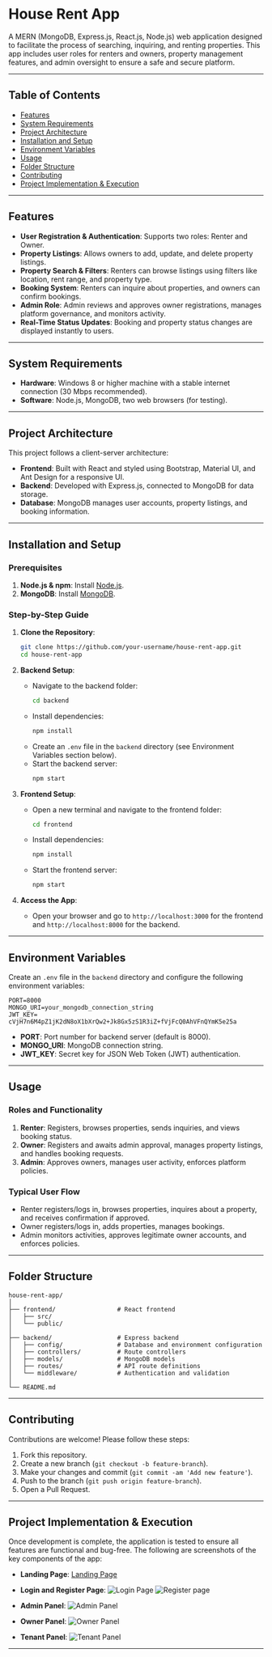 # House Rent App

A MERN (MongoDB, Express.js, React.js, Node.js) web application designed to facilitate the process of searching, inquiring, and renting properties. This app includes user roles for renters and owners, property management features, and admin oversight to ensure a safe and secure platform.

---

## Table of Contents

- [Features](#features)
- [System Requirements](#system-requirements)
- [Project Architecture](#project-architecture)
- [Installation and Setup](#installation-and-setup)
- [Environment Variables](#environment-variables)
- [Usage](#usage)
- [Folder Structure](#folder-structure)
- [Contributing](#contributing)
- [Project Implementation & Execution](#project-implementation--execution)

---

## Features

- **User Registration & Authentication**: Supports two roles: Renter and Owner.
- **Property Listings**: Allows owners to add, update, and delete property listings.
- **Property Search & Filters**: Renters can browse listings using filters like location, rent range, and property type.
- **Booking System**: Renters can inquire about properties, and owners can confirm bookings.
- **Admin Role**: Admin reviews and approves owner registrations, manages platform governance, and monitors activity.
- **Real-Time Status Updates**: Booking and property status changes are displayed instantly to users.

---

## System Requirements

- **Hardware**: Windows 8 or higher machine with a stable internet connection (30 Mbps recommended).
- **Software**: Node.js, MongoDB, two web browsers (for testing).

---

## Project Architecture

This project follows a client-server architecture:

- **Frontend**: Built with React and styled using Bootstrap, Material UI, and Ant Design for a responsive UI.
- **Backend**: Developed with Express.js, connected to MongoDB for data storage.
- **Database**: MongoDB manages user accounts, property listings, and booking information.

---

## Installation and Setup

### Prerequisites

1. **Node.js & npm**: Install [Node.js](https://nodejs.org/en/download/).
2. **MongoDB**: Install [MongoDB](https://www.mongodb.com/try/download/community).

### Step-by-Step Guide

1. **Clone the Repository**:
   ```bash
   git clone https://github.com/your-username/house-rent-app.git
   cd house-rent-app
   ```

2. **Backend Setup**:
   - Navigate to the backend folder:
     ```bash
     cd backend
     ```
   - Install dependencies:
     ```bash
     npm install
     ```
   - Create an `.env` file in the `backend` directory (see Environment Variables section below).
   - Start the backend server:
     ```bash
     npm start
     ```

3. **Frontend Setup**:
   - Open a new terminal and navigate to the frontend folder:
     ```bash
     cd frontend
     ```
   - Install dependencies:
     ```bash
     npm install
     ```
   - Start the frontend server:
     ```bash
     npm start
     ```

4. **Access the App**:
   - Open your browser and go to `http://localhost:3000` for the frontend and `http://localhost:8000` for the backend.

---

## Environment Variables

Create an `.env` file in the `backend` directory and configure the following environment variables:

```plaintext
PORT=8000
MONGO_URI=your_mongodb_connection_string
JWT_KEY= cVjH7n6M4pZ1jK2dN8oX1bXrQw2+Jk8Gx5zS1R3iZ+fVjFcQ0AhVFnQYmK5e25a
```

- **PORT**: Port number for backend server (default is 8000).
- **MONGO_URI**: MongoDB connection string.
- **JWT_KEY**: Secret key for JSON Web Token (JWT) authentication.

---

## Usage

### Roles and Functionality

1. **Renter**: Registers, browses properties, sends inquiries, and views booking status.
2. **Owner**: Registers and awaits admin approval, manages property listings, and handles booking requests.
3. **Admin**: Approves owners, manages user activity, enforces platform policies.

### Typical User Flow

- Renter registers/logs in, browses properties, inquires about a property, and receives confirmation if approved.
- Owner registers/logs in, adds properties, manages bookings.
- Admin monitors activities, approves legitimate owner accounts, and enforces policies.

---

## Folder Structure

```plaintext
house-rent-app/
│
├── frontend/                 # React frontend
│   ├── src/
│   └── public/
│
├── backend/                  # Express backend
│   ├── config/               # Database and environment configuration
│   ├── controllers/          # Route controllers
│   ├── models/               # MongoDB models
│   ├── routes/               # API route definitions
│   └── middleware/           # Authentication and validation
│
└── README.md
```

---

## Contributing

Contributions are welcome! Please follow these steps:

1. Fork this repository.
2. Create a new branch (`git checkout -b feature-branch`).
3. Make your changes and commit (`git commit -am 'Add new feature'`).
4. Push to the branch (`git push origin feature-branch`).
5. Open a Pull Request.

---
## Project Implementation & Execution

Once development is complete, the application is tested to ensure all features are functional and bug-free. The following are screenshots of the key components of the app:

- **Landing Page**:
  [Landing Page](images/landing-page.png)

- **Login and Register Page**:
  ![Login Page](images/login.png)
  ![Register page](images/register.png)

- **Admin Panel**:
  ![Admin Panel](images/admin.png)

- **Owner Panel**:
  ![Owner Panel](images/owner.png)

- **Tenant Panel**:
  ![Tenant Panel](images/tenant.png)
---


